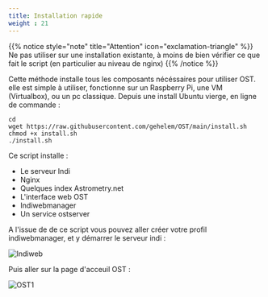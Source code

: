 ```yaml
---
title: Installation rapide 
weight : 21
---
```

{{% notice style="note" title="Attention" icon="exclamation-triangle" %}}
Ne pas utiliser sur une installation existante, à moins de bien vérifier ce que fait le script
(en particulier au niveau de nginx)
{{% /notice %}}

Cette méthode installe tous les composants nécéssaires pour utiliser OST.
elle est simple à utiliser, fonctionne sur un Raspberry Pi, une VM (Virtualbox), ou un pc classique.
Depuis une install Ubuntu vierge, en ligne de commande :

```shell
cd
wget https://raw.githubusercontent.com/gehelem/OST/main/install.sh
chmod +x install.sh
./install.sh
```

Ce script installe :
- Le serveur Indi
- Nginx
- Quelques index Astrometry.net
- L'interface web OST
- Indiwebmanager
- Un service ostserver

A l'issue de de ce script vous pouvez aller créer votre profil indiwebmanager, 
et y démarrer le serveur indi :

![Indiweb](/images/indiweb.png)

Puis aller sur la page d'acceuil OST :

![OST1](/images/ost1.png)